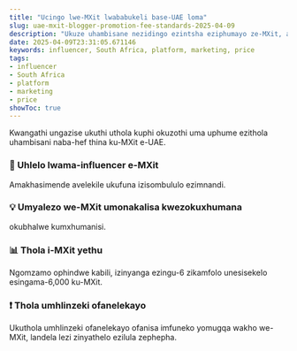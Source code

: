 ```yaml
---
title: "Ucingo lwe-MXit lwababukeli base-UAE loma"
slug: uae-mxit-blogger-promotion-fee-standards-2025-04-09
description: "Ukuze uhambisane nezidingo ezintsha eziphumayo ze-MXit, abanye bamasu abalamble i-MXnik fikile e-MXit"
date: 2025-04-09T23:31:05.671146
keywords: influencer, South Africa, platform, marketing, price
tags:
- influencer
- South Africa
- platform
- marketing
- price
showToc: true
---
```


Kwangathi ungazise ukuthi uthola kuphi okuzothi uma uphume ezithola uhambisani naba-hef thina ku-MXit e-UAE.


### 📢 Uhlelo lwama-influencer e-MXit
Amakhasimende avelekile ukufuna izisombululo ezimnandi.


### 💡 Umyalezo we-MXit umonakalisa kwezokuxhumana
okubhalwe kumxhumanisi.



### 📊 Thola i-MXit yethu
Ngomzamo ophindwe kabili, izinyanga ezingu-6 zikamfolo unesisekelo esingama-6,000 ku-MXit.


### ❗ Thola umhlinzeki ofanelekayo
Ukuthola umhlinzeki ofanelekayo ofanisa imfuneko yomugqa wakho we-MXit, landela lezi zinyathelo ezilula zephepha.